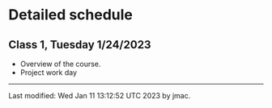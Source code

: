 # Detailed schedule



## Class 1, Tuesday 1/24/2023

* Overview of the course. 
* Project work day


----
Last modified: Wed Jan 11 13:12:52 UTC 2023 by jmac.
